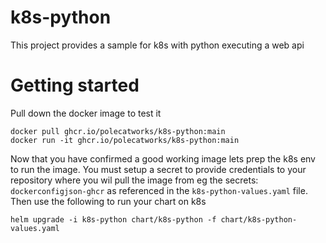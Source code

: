 # k8s-python

This project provides a sample for k8s with python executing a web api

# Getting started

Pull down the docker image to test it

    docker pull ghcr.io/polecatworks/k8s-python:main
    docker run -it ghcr.io/polecatworks/k8s-python:main

Now that you have confirmed a good working image lets prep the k8s env to run the image.
You must setup a secret to provide credentials to your repository where you wil pull the image from eg the secrets: `dockerconfigjson-ghcr` as referenced in the `k8s-python-values.yaml` file. Then use the following to run your chart on k8s


    helm upgrade -i k8s-python chart/k8s-python -f chart/k8s-python-values.yaml
